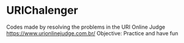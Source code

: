 # URIChalenger

Codes made by resolving the problems in the URI Online Judge
https://www.urionlinejudge.com.br/
Objective: Practice and have fun
